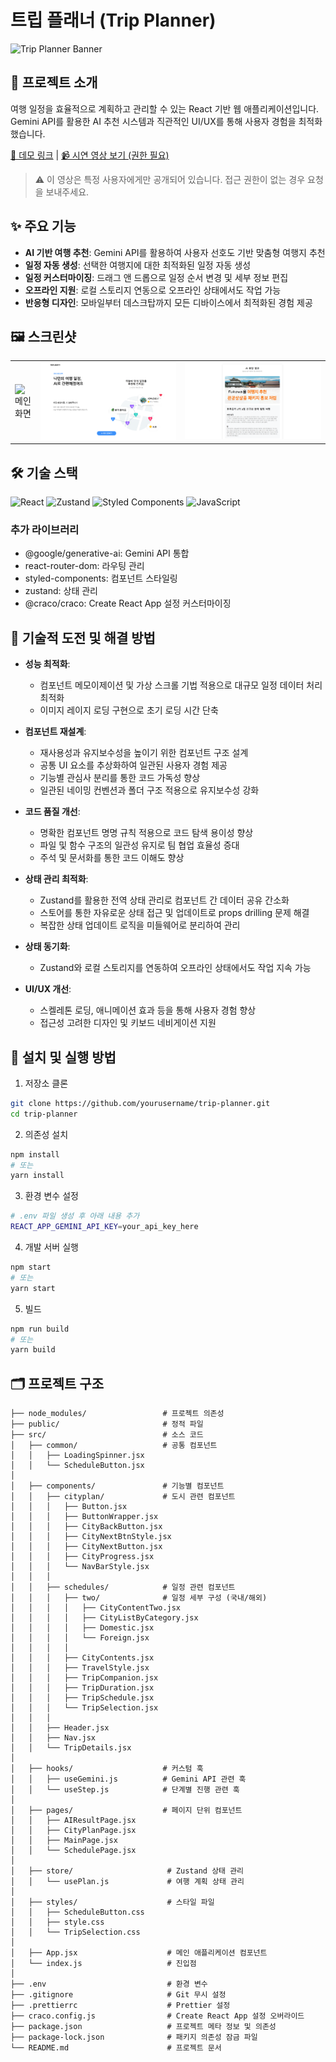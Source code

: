# 트립 플래너 (Trip Planner)

![Trip Planner Banner](https://via.placeholder.com/800x200?text=Trip+Planner)

## 📌 프로젝트 소개

여행 일정을 효율적으로 계획하고 관리할 수 있는 React 기반 웹 애플리케이션입니다. Gemini API를 활용한 AI 추천 시스템과 직관적인 UI/UX를 통해 사용자 경험을 최적화했습니다.

[🔗 데모 링크](#) | [📹 시연 영상 보기 (권한 필요)](https://drive.google.com/file/d/1uJ8KyEQh_9b1RSrFIuqrJb-Nl_K9DShv/view?usp=drive_link)

> ⚠️ 이 영상은 특정 사용자에게만 공개되어 있습니다. 접근 권한이 없는 경우 요청을 보내주세요.

## ✨ 주요 기능

- **AI 기반 여행 추천**: Gemini API를 활용하여 사용자 선호도 기반 맞춤형 여행지 추천
- **일정 자동 생성**: 선택한 여행지에 대한 최적화된 일정 자동 생성
- **일정 커스터마이징**: 드래그 앤 드롭으로 일정 순서 변경 및 세부 정보 편집
- **오프라인 지원**: 로컬 스토리지 연동으로 오프라인 상태에서도 작업 가능
- **반응형 디자인**: 모바일부터 데스크탑까지 모든 디바이스에서 최적화된 경험 제공

## 🖼️ 스크린샷

<table>
  <tr>
    <td><img src="./public/images/mainScreen.png" alt="메인화면"/></td>
    <td><img src="./public/images/scheduleScreen.png" alt="일정계획"/></td>
    <td><img src="./public/images/AiScreen.png" alt="AI추천"/></td>
  </tr>
</table>

## 🛠️ 기술 스택

![React](https://img.shields.io/badge/React-20232A?style=for-the-badge&logo=react&logoColor=61DAFB)
![Zustand](https://img.shields.io/badge/Zustand-593D88?style=for-the-badge&logo=npm&logoColor=white)
![Styled Components](https://img.shields.io/badge/Styled_Components-DB7093?style=for-the-badge&logo=styled-components&logoColor=white)
![JavaScript](https://img.shields.io/badge/JavaScript-F7DF1E?style=for-the-badge&logo=javascript&logoColor=black)

### 추가 라이브러리

- @google/generative-ai: Gemini API 통합
- react-router-dom: 라우팅 관리
- styled-components: 컴포넌트 스타일링
- zustand: 상태 관리
- @craco/craco: Create React App 설정 커스터마이징

## 🧠 기술적 도전 및 해결 방법

- **성능 최적화**:

    - 컴포넌트 메모이제이션 및 가상 스크롤 기법 적용으로 대규모 일정 데이터 처리 최적화
    - 이미지 레이지 로딩 구현으로 초기 로딩 시간 단축

- **컴포넌트 재설계**:

    - 재사용성과 유지보수성을 높이기 위한 컴포넌트 구조 설계
    - 공통 UI 요소를 추상화하여 일관된 사용자 경험 제공
    - 기능별 관심사 분리를 통한 코드 가독성 향상
    - 일관된 네이밍 컨벤션과 폴더 구조 적용으로 유지보수성 강화

- **코드 품질 개선**:

    - 명확한 컴포넌트 명명 규칙 적용으로 코드 탐색 용이성 향상
    - 파일 및 함수 구조의 일관성 유지로 팀 협업 효율성 증대
    - 주석 및 문서화를 통한 코드 이해도 향상

- **상태 관리 최적화**:

    - Zustand를 활용한 전역 상태 관리로 컴포넌트 간 데이터 공유 간소화
    - 스토어를 통한 자유로운 상태 접근 및 업데이트로 props drilling 문제 해결
    - 복잡한 상태 업데이트 로직을 미들웨어로 분리하여 관리

- **상태 동기화**:

    - Zustand와 로컬 스토리지를 연동하여 오프라인 상태에서도 작업 지속 가능

- **UI/UX 개선**:
    - 스켈레톤 로딩, 애니메이션 효과 등을 통해 사용자 경험 향상
    - 접근성 고려한 디자인 및 키보드 네비게이션 지원

## 🚀 설치 및 실행 방법

1. 저장소 클론

```bash
git clone https://github.com/yourusername/trip-planner.git
cd trip-planner
```

2. 의존성 설치

```bash
npm install
# 또는
yarn install
```

3. 환경 변수 설정

```bash
# .env 파일 생성 후 아래 내용 추가
REACT_APP_GEMINI_API_KEY=your_api_key_here
```

4. 개발 서버 실행

```bash
npm start
# 또는
yarn start
```

5. 빌드

```bash
npm run build
# 또는
yarn build
```

## 🗂️ 프로젝트 구조

```
├── node_modules/                 # 프로젝트 의존성
├── public/                       # 정적 파일
├── src/                          # 소스 코드
│   ├── common/                   # 공통 컴포넌트
│   │   ├── LoadingSpinner.jsx
│   │   └── ScheduleButton.jsx
│
│   ├── components/               # 기능별 컴포넌트
│   │   ├── cityplan/             # 도시 관련 컴포넌트
│   │   │   ├── Button.jsx
│   │   │   ├── ButtonWrapper.jsx
│   │   │   ├── CityBackButton.jsx
│   │   │   ├── CityNextBtnStyle.jsx
│   │   │   ├── CityNextButton.jsx
│   │   │   ├── CityProgress.jsx
│   │   │   └── NavBarStyle.jsx
│   │   │
│   │   ├── schedules/            # 일정 관련 컴포넌트
│   │   │   ├── two/              # 일정 세부 구성 (국내/해외)
│   │   │   │   ├── CityContentTwo.jsx
│   │   │   │   ├── CityListByCategory.jsx
│   │   │   │   ├── Domestic.jsx
│   │   │   │   └── Foreign.jsx
│   │   │   │
│   │   │   ├── CityContents.jsx
│   │   │   ├── TravelStyle.jsx
│   │   │   ├── TripCompanion.jsx
│   │   │   ├── TripDuration.jsx
│   │   │   ├── TripSchedule.jsx
│   │   │   └── TripSelection.jsx
│   │   │
│   │   ├── Header.jsx
│   │   ├── Nav.jsx
│   │   └── TripDetails.jsx
│
│   ├── hooks/                    # 커스텀 훅
│   │   ├── useGemini.js          # Gemini API 관련 훅
│   │   └── useStep.js            # 단계별 진행 관련 훅
│
│   ├── pages/                    # 페이지 단위 컴포넌트
│   │   ├── AIResultPage.jsx
│   │   ├── CityPlanPage.jsx
│   │   ├── MainPage.jsx
│   │   └── SchedulePage.jsx
│
│   ├── store/                     # Zustand 상태 관리
│   │   └── usePlan.js             # 여행 계획 상태 관리
│
│   ├── styles/                    # 스타일 파일
│   │   ├── ScheduleButton.css
│   │   ├── style.css
│   │   └── TripSelection.css
│
│   ├── App.jsx                    # 메인 애플리케이션 컴포넌트
│   └── index.js                   # 진입점
│
├── .env                           # 환경 변수
├── .gitignore                     # Git 무시 설정
├── .prettierrc                    # Prettier 설정
├── craco.config.js                # Create React App 설정 오버라이드
├── package.json                   # 프로젝트 메타 정보 및 의존성
├── package-lock.json              # 패키지 의존성 잠금 파일
└── README.md                      # 프로젝트 문서

```
